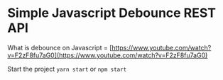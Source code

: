 # Simple Javascript Debounce REST API

What is debounce on Javascript = [https://www.youtube.com/watch?v=F2zF8fu7aG0](https://www.youtube.com/watch?v=F2zF8fu7aG0)

Start the project
`yarn start` or `npm start`

